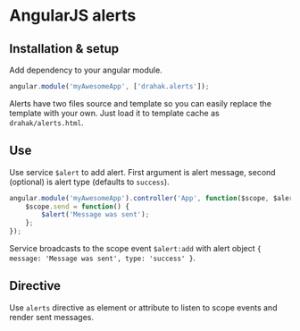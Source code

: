 AngularJS alerts
================

Installation & setup
--------------------
Add dependency to your angular module.

```js
angular.module('myAwesomeApp', ['drahak.alerts']);
```

Alerts have two files source and template so you can easily replace the template with your own. Just load it to template cache as `drahak/alerts.html`.

Use
---
Use service `$alert` to add alert. First argument is alert message, second (optional) is alert type (defaults to `success`).

```js
angular.module('myAwesomeApp').controller('App', function($scope, $alert) {
    $scope.send = function() {
        $alert('Message was sent');
    };
});
```

Service broadcasts to the scope event `$alert:add` with alert object `{ message: 'Message was sent', type: 'success' }`.

Directive
---------
Use `alerts` directive as element or attribute to listen to scope events and render sent messages.